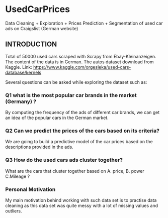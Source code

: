 # UsedCarPrices
Data Cleaning + Exploration + Prices Prediction + Segmentation of used car ads on Craigslist (German website)


## INTRODUCTION
Total of 50000 used cars scraped with Scrapy from Ebay-Kleinanzeigen. The content of the data is in German. The autos dataset download from Kaggle. Link: https://www.kaggle.com/orgesleka/used-cars-database/kernels

Several questions can be asked while exploring the dataset such as:

### Q1 what is the most popular car brands in the market (Germany) ? 
By computing the frequency of the ads of different car brands, we can get an idea of the popular cars in the German market.

### Q2 Can we predict the prices of the cars based on its criteria?
We are going to build a predictive model of the car prices based on the descriptions provided in the ads.

### Q3 How do the used cars ads cluster together? 
What are the cars that cluster together based on A. price, B. power C.Mileage ?

### Personal Motivation
My main motivation behind working with such data set is to practise data cleaning as this data set was quite messy with a lot of missing values and outliers. 




